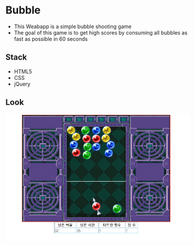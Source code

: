 # Bubble

* This Weabapp is a simple bubble shooting game
* The goal of this game is to get high scores by consuming all bubbles as fast as possible in 60 seconds

## Stack

* HTML5
* CSS
* jQuery


## Look
![1](./img/bubblePlaying.png)
